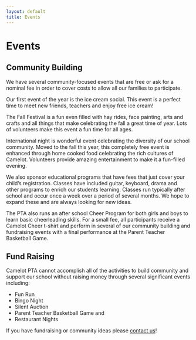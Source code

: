 ```yaml
---
layout: default
title: Events
---
```


# Events

## Community Building

We have several community-focused events that are free or ask for a nominal fee in order to cover costs to allow all our families to participate.

Our first event of the year is the ice cream social. This event is a perfect time to meet new friends, teachers and enjoy free ice cream!

The Fall Festival is a fun even filled with hay rides, face painting, arts and crafts and all things that make celebrating the fall a great time of year. Lots of volunteers make this event a fun time for all ages.

International night is wonderful event celebrating the diversity of our school community. Moved to the fall this year, this completely free event is enhanced through home cooked food celebrating the rich cultures of Camelot. Volunteers provide amazing entertainment to make it a fun-filled evening.

We also sponsor educational programs that have fees that just cover your child’s registration. Classes have included guitar, keyboard, drama and other programs to enrich our students learning. Classes run typically after school and occur once a week over a period of several months. We hope to expand these and are always looking for new ideas.

The PTA also runs an after school Cheer Program for both girls and boys to learn basic cheerleading skills. For a small fee, all participants receive a Camelot Cheer t-shirt and perform in several of our community building and fundraising events with a final performance at the Parent Teacher Basketball Game.

## Fund Raising

Camelot PTA cannot accomplish all of the activities to build community and support our school without raising  money through several significant events including:
* Fun Run
* Bingo Night
* Silent Auction
* Parent Teacher Basketball Game and
* Restaurant Nights


If you have fundraising or community ideas please <a href="mailto:webmaster@camelotpta.org?Subject=Event%20Idea">contact us</a>!
